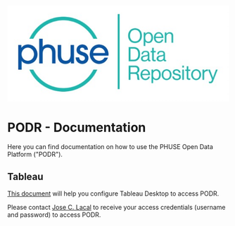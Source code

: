 ![PHUSE PODR Logo Logo](/PODR.jpeg)
# PODR - Documentation

Here you can find documentation on how to use the PHUSE Open Data Platform ("PODR").

## Tableau

[This document](/documentation/tableau/NIHPO_PHUSE_Tableau.pdf) will help you configure Tableau Desktop to access PODR. 

Please contact [Jose C. Lacal](mailto://Jose.Lacal@NIHPO.com) to receive your access credentials (username and password) to access PODR.